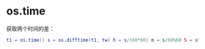 # os.time

获取两个时间的差：
```lua
t1 = os.time() s = os.difftime(t1, tw) h = s/(60*60) m = s/60%60 S = s%60 print(s,h,m,S)
```